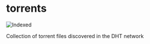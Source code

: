 torrents 
========
![Indexed](https://img.shields.io/badge/indexed-45184-blue)

Collection of torrent files discovered in the DHT network
